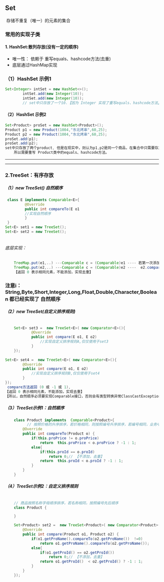 ## Set
​	存储不重复（唯一）的元素的集合

### 常用的实现子类
#### 1. HashSet:散列存放(没有一定的顺序)

* 唯一性： 依赖于 重写equals、hashcode方法(去重)
* 底层通过HashMap实现

### （1）HashSet 示例1

```java
Set<Integer> intSet = new HashSet<>();
        intSet.add(new Integer(10));
        intSet.add(new Integer(10));
		// set中只存放了一个10.【因为 Integer 实现了重写equals、hashcode方法】
```

#### （2）HashSet 示例2


```java
Set<Product> proSet = new HashSet<Product>();
Product p1 = new Product(1004,"东北烤串",60,25);
Product p2 = new Product(1004,"东北烤串",60,25);
proSet.add(p1);
proSet.add(p2);
set中只存放了两个product, 但是在现实中，则认为p1,p2是同一个商品，在集合中只需要存放一次；
    所以需要重写 Product类中的equals、hashcode方法。
```



----------

----------

### 2.TreeSet：有序存放
##### （1）new TreeSet()	自然顺序

```java
 class E implements Comparable<E>{
         @Override
         public int compareTo(E o1  
         //实现自然顺序
         }
 }
Set<E> set1 = new TreeSet();
Set<E> set2 = new TreeSet();
                              
```

######   底层实现：

```java
	TreeMap.put(e1,..) ---Comparable c = (Comparable)e1 ---- 若第一次添加，不比较，直接添加
	TreeMap.put(e2,..) ---Comparable c = (Comparable)e2 ----  e2.compareTo(e1),return (0 或 -1 或 1)
	【返回 0 表示相同元素，不能添加，实现去重】
```



### 注意i： String,Byte,Short,Integer,Long,Float,Double,Character,Boolean  都已经实现了 自然顺序





##### （2）new TreeSet(自定义排序规则)	

```java

	Set<E> set3 =  new TreeSet<E>( new Comparator<E>(){
            @Override
            public int compare(E o1, E o2)  
				//实现自定义排序规则A,仅仅使用于set3
            }
    });
    
Set<E> set4 =  new TreeSet<E>( new Comparator<E>(){
        @Override
        public int compare(E o1, E o2)  
			//实现自定义排序规则B,仅仅使用于set4
        }
});
 compare方法返回 (0 或 -1 或 1), 
【返回 0 表示相同元素，不能添加，实现去重】
【所以，自然顺序必须要实现Comparable接口，否则会有类型转换异常ClassCastException】
```

##### （3）TreeSet示例1：自然顺序
```java
	class Product implements  Comparable<Product>{
		  // 按照价格的升序排序，若价格相同，则按照编号升序排序，若编号相同，业务中认为是相同商品
	    @Override
	    public int compareTo(Product o) {
	        if(this.proPrice != o.proPrice)
	            return  this.proPrice < o.proPrice ? -1 : 1;
	        else{
	            if(this.proId == o.proId)
	                return 0;// 【不添加，去重】
	            return  this.proId < o.proId ? -1 : 1;
	        }	
	    }
	}
```

##### （4）TreeSet示例2：自定义排序规则

```java
	
    // 商品按照名称字母顺序排序，若名称相同，按照编号先后顺序       
    class Product {

	}	

    Set<Product> set2 =  new TreeSet<Product>( new Comparator<Product>(){ //匿名内部类
        @Override
        public int compare(Product o1, Product o2) {
            if(o1.getProName().compareTo(o2.getProName())  !=0)
                return o1.getProName().compareTo(o2.getProName());
            else{
                if(o1.getProId() == o2.getProId())
                    return 0;// 【不添加，去重】
                return o1.getProId()  < o2.getProId() ? -1 : 1;
            }
        }
    });
```